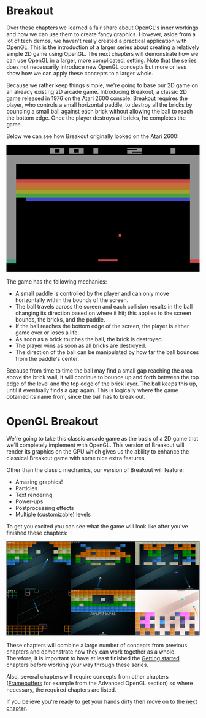 # Breakout

Over these chapters we learned a fair share about OpenGL's inner workings and how we can use them to create fancy graphics. However, aside from a lot of tech demos, we haven't really created a practical application with OpenGL. This is the introduction of a larger series about creating a relatively simple 2D game using OpenGL. The next chapters will demonstrate how we can use OpenGL in a larger, more complicated, setting. Note that the series does not necessarily introduce new OpenGL concepts but more or less show how we can apply these concepts to a larger whole.

Because we rather keep things simple, we're going to base our 2D game on an already existing 2D arcade game. Introducing Breakout, a classic 2D game released in 1976 on the Atari 2600 console. Breakout requires the player, who controls a small horizontal paddle, to destroy all the bricks by bouncing a small ball against each brick without allowing the ball to reach the bottom edge. Once the player destroys all bricks, he completes the game.

Below we can see how Breakout originally looked on the Atari 2600:

![](0.png)

The game has the following mechanics:

- A small paddle is controlled by the player and can only move horizontally within the bounds of the screen.
- The ball travels across the screen and each collision results in the ball changing its direction based on where it hit; this applies to the screen bounds, the bricks, and the paddle.
- If the ball reaches the bottom edge of the screen, the player is either game over or loses a life.
- As soon as a brick touches the ball, the brick is destroyed.
- The player wins as soon as all bricks are destroyed.
- The direction of the ball can be manipulated by how far the ball bounces from the paddle's center.

Because from time to time the ball may find a small gap reaching the area above the brick wall, it will continue to bounce up and forth between the top edge of the level and the top edge of the brick layer. The ball keeps this up, until it eventually finds a gap again. This is logically where the game obtained its name from, since the ball has to break out.

# OpenGL Breakout

We're going to take this classic arcade game as the basis of a 2D game that we'll completely implement with OpenGL. This version of Breakout will render its graphics on the GPU which gives us the ability to enhance the classical Breakout game with some nice extra features.

Other than the classic mechanics, our version of Breakout will feature:

- Amazing graphics!
- Particles
- Text rendering
- Power-ups
- Postprocessing effects
- Multiple \(customizable\) levels

To get you excited you can see what the game will look like after you've finished these chapters:

![](1.png)

These chapters will combine a large number of concepts from previous chapters and demonstrate how they can work together as a whole. Therefore, it is important to have at least finished the [Getting started](../../../part%201/chapter%201/text.md) chapters before working your way through these series.

Also, several chapters will require concepts from other chapters \([Framebuffers](../../../part%204/chapter%205/text.md) for example from the Advanced OpenGL section\) so where necessary, the required chapters are listed.

If you believe you're ready to get your hands dirty then move on to the [next chapter](../../chapter%203/section%202/text.md).
